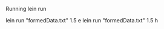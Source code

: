 Running
lein run <path> <radius> <distance-method>

lein run "formedData.txt" 1.5 e
lein run "formedData.txt" 1.5 h
